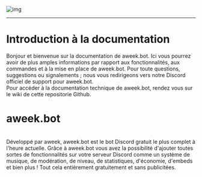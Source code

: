 ![img](https://media.discordapp.net/attachments/940353909946466394/940353925196967976/1644266453730.png)
- - -
# Introduction à la documentation

Bonjour et bienvenue sur la documentation de aweek.bot. Ici vous pourrez avoir de plus amples informations par rapport aux fonctionnalités, aux commandes et à la mise en place de aweek.bot. Pour toute questions, suggestions ou signalements ; nous vous redirigeons vers notre Discord officiel de support pour aweek.bot.
<br />Pour accéder à la documentation technique de aweek.bot, rendez vous sur le wiki de cette repositorie Github.

# aweek.bot

<br />Développé par aweek, aweek.bot est le bot Discord gratuit le plus complet à l'heure actuelle. Grâce à aweek.bot vous avez la possibilité d'ajouter toutes sortes de fonctionnalités sur votre serveur Discord comme un système de musique, de modération, de niveau, de statistiques, d'économie, d'embeds et bien plus ! Tout cela entièrement gratuitement et sans publicitées.
